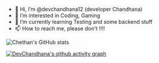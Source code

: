 - 👋 Hi, I’m @devchandhana12 (developer Chandhana)
- 👀 I’m interested in Coding, Gaming
- 🌱 I’m currently learning Testing and some backend stuff
- 📫 How to reach me, please don't !!!!

![Chethan's GitHub stats](https://github-readme-stats.vercel.app/api?username=devchandhana12&show_icons=true&show=reviews,discussions_started,discussions_answered,prs_merged,prs_merged_percentage&theme=nightowl)

[![DevChandhana's github activity graph](https://github-readme-activity-graph.vercel.app/graph?username=devchandhana12&theme=github-compact)](https://github.com/devchandhana12/github-readme-activity-graph)


